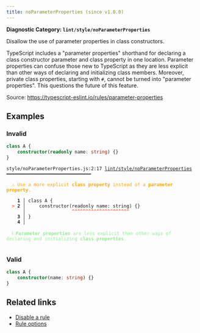 ```yaml
---
title: noParameterProperties (since v1.0.0)
---
```


**Diagnostic Category: `lint/style/noParameterProperties`**

Disallow the use of parameter properties in class constructors.

TypeScript includes a "parameter properties" shorthand for declaring a class constructor parameter and class property in one location.
Parameter properties can confuse those new to TypeScript as they are less explicit than other ways of declaring and initializing class members.
Moreover, private class properties, starting with `#`, cannot be turned into "parameter properties".
This questions the future of this feature.

Source: https://typescript-eslint.io/rules/parameter-properties

## Examples

### Invalid

```ts
class A {
    constructor(readonly name: string) {}
}
```

<pre class="language-text"><code class="language-text">style/noParameterProperties.js:2:17 <a href="https://biomejs.dev/linter/rules/no-parameter-properties">lint/style/noParameterProperties</a> ━━━━━━━━━━━━━━━━━━━━━━━━━━━━━━━

<strong><span style="color: Orange;">  </span></strong><strong><span style="color: Orange;">⚠</span></strong> <span style="color: Orange;">Use a more explicit </span><span style="color: Orange;"><strong>class property</strong></span><span style="color: Orange;"> instead of a </span><span style="color: Orange;"><strong>parameter property</strong></span><span style="color: Orange;">.</span>
  
    <strong>1 │ </strong>class A {
<strong><span style="color: Tomato;">  </span></strong><strong><span style="color: Tomato;">&gt;</span></strong> <strong>2 │ </strong>    constructor(readonly name: string) {}
   <strong>   │ </strong>                <strong><span style="color: Tomato;">^</span></strong><strong><span style="color: Tomato;">^</span></strong><strong><span style="color: Tomato;">^</span></strong><strong><span style="color: Tomato;">^</span></strong><strong><span style="color: Tomato;">^</span></strong><strong><span style="color: Tomato;">^</span></strong><strong><span style="color: Tomato;">^</span></strong><strong><span style="color: Tomato;">^</span></strong><strong><span style="color: Tomato;">^</span></strong><strong><span style="color: Tomato;">^</span></strong><strong><span style="color: Tomato;">^</span></strong><strong><span style="color: Tomato;">^</span></strong><strong><span style="color: Tomato;">^</span></strong><strong><span style="color: Tomato;">^</span></strong><strong><span style="color: Tomato;">^</span></strong><strong><span style="color: Tomato;">^</span></strong><strong><span style="color: Tomato;">^</span></strong><strong><span style="color: Tomato;">^</span></strong><strong><span style="color: Tomato;">^</span></strong><strong><span style="color: Tomato;">^</span></strong><strong><span style="color: Tomato;">^</span></strong>
    <strong>3 │ </strong>}
    <strong>4 │ </strong>
  
<strong><span style="color: lightgreen;">  </span></strong><strong><span style="color: lightgreen;">ℹ</span></strong> <span style="color: lightgreen;"><strong>Parameter properties</strong></span><span style="color: lightgreen;"> are less explicit than other ways of declaring and initializing </span><span style="color: lightgreen;"><strong>class properties</strong></span><span style="color: lightgreen;">.</span>
  
</code></pre>

### Valid

```ts
class A {
    constructor(name: string) {}
}
```

## Related links

- [Disable a rule](/linter/#disable-a-lint-rule)
- [Rule options](/linter/#rule-options)
